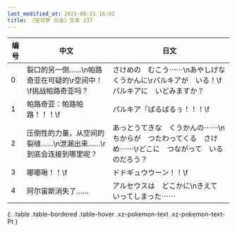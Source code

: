 ```yaml
---
last_modified_at: 2021-08-21 16:02
title: 《宝可梦 白金》文本 237
---
```

| 编号 | 中文 | 日文 |
| ---- | ---- | ---- |
| 0 | 裂口的另一侧……\n帕路奇亚在可疑的\r空间中！\f挑战帕路奇亚吗？ | さけめの　むこう⋯⋯\nあやしげな　くうかんに\rパルキアが　いる！\fパルキアに　いどみますか？ |
| 1 | 帕路奇亚：帕路帕路！！！\f | パルキア『ぱるぱるぅ！！！\f |
| 2 | 压倒性的力量，从空间的裂缝……\n泄漏出来……\r到底会连接到哪里呢？ | あっとうてきな　くうかんの⋯⋯\nちからが　つたわってくる　さけめ⋯⋯\rどこに　つながって　いるのだろう？ |
| 3 | 嘟嘟啾！！\f | ドドギュウウーン！！\f |
| 4 | 阿尔宙斯消失了…… | アルセウスは　どこかに\nきえて　いってしまった⋯⋯ |
{: .table .table-bordered .table-hover .xz-pokemon-text .xz-pokemon-text-Pt }